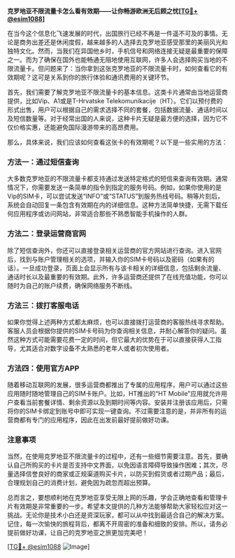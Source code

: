 **克罗地亚不限流量卡怎么看有效期——让你畅游欧洲无后顾之忧[[TG💪+ @esim1088](https://t.me/s/esim1088)]**

在当今这个信息化飞速发展的时代，出国旅行已经不再是一件遥不可及的事情。无论是商务出差还是休闲度假，越来越多的人选择去克罗地亚感受那里的美丽风光和独特文化。然而，当我们在异国他乡时，手机信号和网络连接无疑是最重要的保障之一。而为了确保在国外也能畅通无阻地使用互联网，许多人会选择购买当地的不限流量卡。但问题来了：当你拿到这张克罗地亚的不限流量卡时，如何查看它的有效期呢？这可是关系到你的旅行体验和通讯费用的关键环节。

首先，我们需要了解克罗地亚不限流量卡的基本信息。这类卡片通常由当地运营商提供，比如Vip、A1或是T-Hrvatske Telekomunikacije（HT）。它们以预付费的形式出售，用户可以根据自己的需求选择不同的套餐，包括数据流量、通话时间以及短信数量等。对于经常出国的人来说，这种卡片无疑是最方便的选择，因为它不仅价格实惠，还能避免国际漫游带来的高昂费用。

那么，具体来说，我们应该如何查看这张卡的有效期呢？以下是一些实用的方法：

### 方法一：通过短信查询

大多数克罗地亚的不限流量卡都支持通过发送特定格式的短信来查询有效期。通常情况下，你需要发送一条简单的指令到指定的服务号码。例如，如果你使用的是Vip的SIM卡，可以尝试发送“INFO”或“STATUS”到服务热线号码。稍等片刻后，系统会自动回复一条包含有效期在内的详细信息。这种方法简单快捷，无需下载任何应用程序或访问网站，非常适合那些不熟悉智能手机操作的人群。

### 方法二：登录运营商官网

除了短信查询外，你还可以直接登录相关运营商的官方网站进行查询。进入官网后，找到与账户管理相关的选项，并输入你的SIM卡号码以及密码（如果有的话）。一旦成功登录，页面上会显示所有与该卡相关的详细信息，包括剩余流量、通话时长以及最重要的有效期。此外，许多运营商还提供了在线充值功能，你可以随时为自己的账户续费，确保网络服务不断线。

### 方法三：拨打客服电话

如果你觉得上述两种方式都太麻烦，也可以直接拨打运营商的客服热线寻求帮助。客服人员会根据你提供的SIM卡号码为你查询相关信息，并耐心解答你的疑问。虽然这种方式可能需要花费一定的时间，但它最大的优势在于可以直接获得人工指导，尤其适合对数字设备不太熟悉的老年人或者初次使用者。

### 方法四：使用官方APP

随着移动互联网的发展，很多运营商都推出了专属的应用程序，用户可以通过这些应用随时随地管理自己的SIM卡账户。比如，HT推出的“HT Mobile”应用就允许用户查看当前套餐详情、剩余资源以及到期时间等内容。安装并注册该应用后，只需将你的SIM卡绑定到账号中即可实现一键查询。不过需要注意的是，并非所有的运营商都有专门的应用程序，因此在出发前最好提前做好功课。

### 注意事项

当然，在使用克罗地亚不限流量卡的过程中，还有一些细节需要注意。首先，要确认自己所购买的卡片是否支持中文界面，以免因语言障碍导致操作困难；其次，尽量选择信誉良好的商家或正规渠道购买卡片，以防买到假货或者过期产品；最后，合理规划自己的消费计划，避免因为疏忽而超出预算。

总而言之，要想顺利地在克罗地亚享受无限上网的乐趣，学会正确地查看和管理卡片有效期是非常重要的一步。希望本文提供的几种方法能够帮助大家轻松应对这一挑战。无论你是技术小白还是资深玩家，都可以从中找到最适合自己的解决方案。记住，每一次愉快的旅程背后，都离不开周密的准备和细致的安排。所以，请务必提前做好功课，让自己的克罗地亚之旅更加完美吧！

[[TG💪+ @esim1088](https://t.me/s/esim1088) ![Image](https://i.postimg.cc/4NQfJmqS/Snipaste-2025-05-13-00-14-12.png)]
